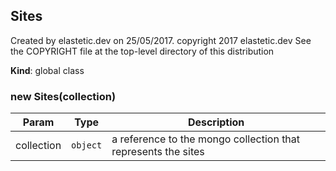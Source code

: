 <a name="Sites"></a>

## Sites
Created by elastetic.dev on 25/05/2017.
copyright 2017 elastetic.dev
See the COPYRIGHT file at the top-level directory of this distribution

**Kind**: global class  
<a name="new_Sites_new"></a>

### new Sites(collection)

| Param | Type | Description |
| --- | --- | --- |
| collection | <code>object</code> | a reference to the mongo collection that represents the sites |

